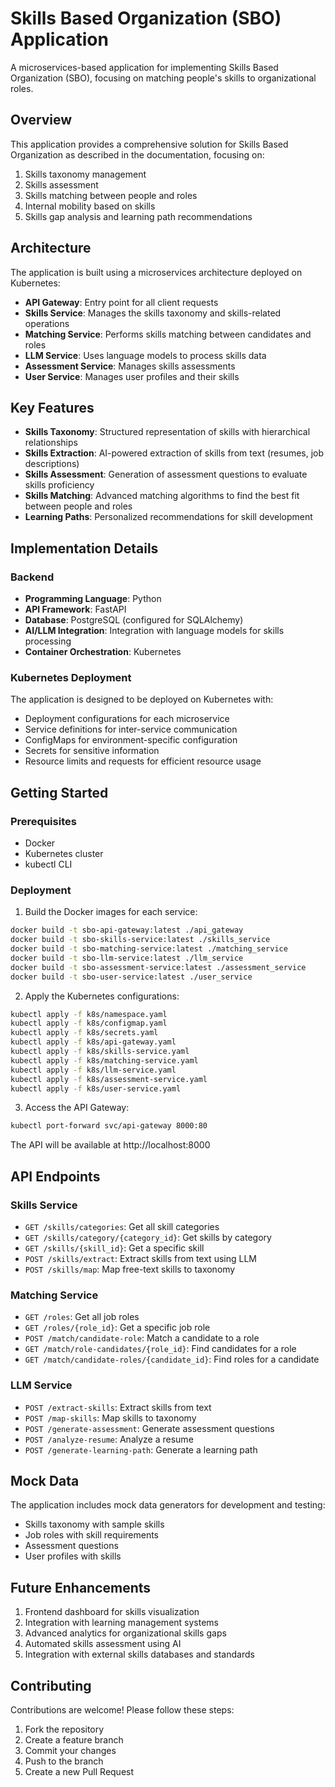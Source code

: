 # Skills Based Organization (SBO) Application

A microservices-based application for implementing Skills Based Organization (SBO), focusing on matching people's skills to organizational roles.

## Overview

This application provides a comprehensive solution for Skills Based Organization as described in the documentation, focusing on:

1. Skills taxonomy management
2. Skills assessment
3. Skills matching between people and roles
4. Internal mobility based on skills
5. Skills gap analysis and learning path recommendations

## Architecture

The application is built using a microservices architecture deployed on Kubernetes:

- **API Gateway**: Entry point for all client requests
- **Skills Service**: Manages the skills taxonomy and skills-related operations
- **Matching Service**: Performs skills matching between candidates and roles
- **LLM Service**: Uses language models to process skills data
- **Assessment Service**: Manages skills assessments
- **User Service**: Manages user profiles and their skills

## Key Features

- **Skills Taxonomy**: Structured representation of skills with hierarchical relationships
- **Skills Extraction**: AI-powered extraction of skills from text (resumes, job descriptions)
- **Skills Assessment**: Generation of assessment questions to evaluate skills proficiency
- **Skills Matching**: Advanced matching algorithms to find the best fit between people and roles
- **Learning Paths**: Personalized recommendations for skill development

## Implementation Details

### Backend

- **Programming Language**: Python
- **API Framework**: FastAPI
- **Database**: PostgreSQL (configured for SQLAlchemy)
- **AI/LLM Integration**: Integration with language models for skills processing
- **Container Orchestration**: Kubernetes

### Kubernetes Deployment

The application is designed to be deployed on Kubernetes with:

- Deployment configurations for each microservice
- Service definitions for inter-service communication
- ConfigMaps for environment-specific configuration
- Secrets for sensitive information
- Resource limits and requests for efficient resource usage

## Getting Started

### Prerequisites

- Docker
- Kubernetes cluster
- kubectl CLI

### Deployment

1. Build the Docker images for each service:

```bash
docker build -t sbo-api-gateway:latest ./api_gateway
docker build -t sbo-skills-service:latest ./skills_service
docker build -t sbo-matching-service:latest ./matching_service
docker build -t sbo-llm-service:latest ./llm_service
docker build -t sbo-assessment-service:latest ./assessment_service
docker build -t sbo-user-service:latest ./user_service
```

2. Apply the Kubernetes configurations:

```bash
kubectl apply -f k8s/namespace.yaml
kubectl apply -f k8s/configmap.yaml
kubectl apply -f k8s/secrets.yaml
kubectl apply -f k8s/api-gateway.yaml
kubectl apply -f k8s/skills-service.yaml
kubectl apply -f k8s/matching-service.yaml
kubectl apply -f k8s/llm-service.yaml
kubectl apply -f k8s/assessment-service.yaml
kubectl apply -f k8s/user-service.yaml
```

3. Access the API Gateway:

```bash
kubectl port-forward svc/api-gateway 8000:80
```

The API will be available at http://localhost:8000

## API Endpoints

### Skills Service

- `GET /skills/categories`: Get all skill categories
- `GET /skills/category/{category_id}`: Get skills by category
- `GET /skills/{skill_id}`: Get a specific skill
- `POST /skills/extract`: Extract skills from text using LLM
- `POST /skills/map`: Map free-text skills to taxonomy

### Matching Service

- `GET /roles`: Get all job roles
- `GET /roles/{role_id}`: Get a specific job role
- `POST /match/candidate-role`: Match a candidate to a role
- `GET /match/role-candidates/{role_id}`: Find candidates for a role
- `GET /match/candidate-roles/{candidate_id}`: Find roles for a candidate

### LLM Service

- `POST /extract-skills`: Extract skills from text
- `POST /map-skills`: Map skills to taxonomy
- `POST /generate-assessment`: Generate assessment questions
- `POST /analyze-resume`: Analyze a resume
- `POST /generate-learning-path`: Generate a learning path

## Mock Data

The application includes mock data generators for development and testing:

- Skills taxonomy with sample skills
- Job roles with skill requirements
- Assessment questions
- User profiles with skills

## Future Enhancements

1. Frontend dashboard for skills visualization
2. Integration with learning management systems
3. Advanced analytics for organizational skills gaps
4. Automated skills assessment using AI
5. Integration with external skills databases and standards

## Contributing

Contributions are welcome! Please follow these steps:

1. Fork the repository
2. Create a feature branch
3. Commit your changes
4. Push to the branch
5. Create a new Pull Request